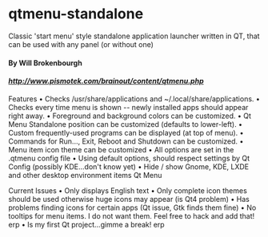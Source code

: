 qtmenu-standalone
=================

Classic 'start menu' style standalone application launcher written in QT, that can be used with any panel (or without one)
#### By Will Brokenbourgh
#### *http://www.pismotek.com/brainout/content/qtmenu.php*

Features
 • Checks /usr/share/applications and ~/.local/share/applications.
 • Checks every time menu is shown -- newly installed apps should appear right away.
 • Foreground and background colors can be customized.
 • Qt Menu Standalone position can be customized (defaults to lower-left).
 • Custom frequently-used programs can be displayed (at top of menu).
 • Commands for Run..., Exit, Reboot and Shutdown can be customized.
 • Menu item icon theme can be customized
 • All options are set in the .qtmenu config file
 • Using default options, should respect settings by Qt Config (possibly KDE...don't know yet)
 • Hide / show Gnome, KDE, LXDE and other desktop environment items
Qt Menu

Current Issues
 • Only displays English text
 • Only complete icon themes should be used otherwise huge icons may appear (is Qt4 problem)
 • Has problems finding icons for certain apps (Qt issue, Gtk finds them fine)
 • No tooltips for menu items. I do not want them. Feel free to hack and add that! erp
 • Is my first Qt project...gimme a break! erp
 
 

